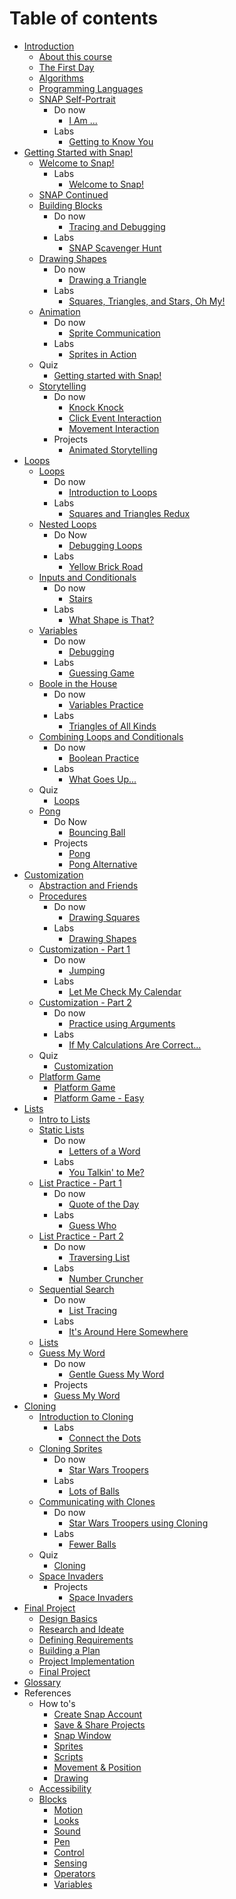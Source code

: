 # Table of contents

* [Introduction]()
  * [About this course](introduction/README.md)
  * [The First Day](introduction/lesson_the_first_day.md)
  * [Algorithms](introduction/lesson_algorithms.md)
  * [Programming Languages](introduction/lesson_programming_languages.md)
  * [SNAP Self-Portrait](introduction/lesson_snap_self_portrait.md)
    * Do now
      * [I Am ...](introduction/donow_i_am.md)
    * Labs
      * [Getting to Know You](introduction/lab_getting_to_know_you.md)
* [Getting Started with Snap!](getting_started_with_snap/README.md)
  * [Welcome to Snap!](getting_started_with_snap/lesson_welcome_to_snap.md)
    * Labs
      * [Welcome to Snap!](getting_started_with_snap/lab_welcome_to_snap.md)
  * [SNAP Continued](getting_started_with_snap/lesson_snap_continued.md)
  * [Building Blocks](getting_started_with_snap/lesson_building_blocks.md)
    * Do now
      * [Tracing and Debugging](getting_started_with_snap/donow_tracing_and_debugging.md)
    * Labs
      * [SNAP Scavenger Hunt](getting_started_with_snap/lab_snap_scavenger_hunt.md)
  * [Drawing Shapes](getting_started_with_snap/lesson_drawing_shapes.md)
    * Do now
      * [Drawing a Triangle](getting_started_with_snap/donow_drawing_a_triangle.md)
    * Labs
      * [Squares, Triangles, and Stars, Oh My!](getting_started_with_snap/lab_squares_triangles_and_stars_oh_my.md)
  * [Animation](getting_started_with_snap/lesson_animation.md)
    * Do now
      * [Sprite Communication](getting_started_with_snap/donow_sprite_communication.md)
    * Labs
      * [Sprites in Action](getting_started_with_snap/lab_sprites_in_action.md)
  * Quiz
    * [Getting started with Snap!](getting_started_with_snap/quiz.md)
  * [Storytelling](getting_started_with_snap/lesson_storytelling.md)
    * Do now
      * [Knock Knock](getting_started_with_snap/donow_knock_knock.md)
      * [Click Event Interaction](getting_started_with_snap/donow_152.md)
      * [Movement Interaction](getting_started_with_snap/donow_153.md)
    * Projects
      * [Animated Storytelling](getting_started_with_snap/project_animated_storytelling.md)
* [Loops](loops/README.md)
  * [Loops](loops/lesson_loops.md)
    * Do now
      * [Introduction to Loops](loops/donow_introduction_to_loops.md)
    * Labs
      * [Squares and Triangles Redux](loops/lab_squares_and_triangles_redux.md)
  * [Nested Loops](loops/lesson_nested_loops.md)
    * Do Now
      * [Debugging Loops](loops/donow_debugging_loops.md)
    * Labs
      * [Yellow Brick Road](loops/lab_yellow_brick_road.md)
  * [Inputs and Conditionals](loops/lesson_input_and_conditionals.md)
    * Do now
      * [Stairs](loops/donow_stairs.md)
    * Labs
      * [What Shape is That?](loops/lab_what_shape_is_that.md)
  * [Variables](loops/lesson_variables.md)
    * Do now
      * [Debugging](loops/donow_debugging.md)
    * Labs
      * [Guessing Game](loops/lab_guessing_game.md)
  * [Boole in the House](loops/lesson_boole_in_the_house.md)
    * Do now
      * [Variables Practice](loops/donow_variables_practice.md)
    * Labs
      * [Triangles of All Kinds](loops/lab_triangles_of_all_kinds.md)
  * [Combining Loops and Conditionals](loops/lesson_combining_loops_and_conditionals.md)
    * Do now
      * [Boolean Practice](loops/donow_boolean_pratice.md)
    * Labs
      * [What Goes Up...](loops/lab_what_goes_up.md)
  * Quiz
    * [Loops](loops/quiz.md)
  * [Pong](loops/lesson_pong.md)
    * Do Now
      * [Bouncing Ball](loops/donow_bouncing_ball.md)
    * Projects
      * [Pong](loops/project_pong.md)
      * [Pong Alternative](loops/project_alternative.md)
* [Customization](customization/README.md)
  * [Abstraction and Friends](customization/lesson_abstractions_and_friends.md)
  * [Procedures](customization/lesson_procedures.md)
    * Do now
      * [Drawing Squares](customization/donow_drawing_squares.md)
    * Labs
      * [Drawing Shapes ](customization/lab_drawing_shapes.md)
  * [Customization - Part 1](customization/lesson_customization_part_1.md)
    * Do now
      * [Jumping](customization/donow_jumping.md)
    * Labs
      * [Let Me Check My Calendar](customization/lab_let_me_check_my_calendar.md)
  * [Customization - Part 2](customization/lesson_customization_part_2.md)
    * Do now
      * [Practice using Arguments](customization/donow_practice_using_arguments.md)
    * Labs
      * [If My Calculations Are Correct...](customization/lab_if_my_calculations_are_correct.md)
  * Quiz
    * [Customization](customization/quiz.md)
  * [Platform Game](customization/lesson_platform_game.md)
    * [Platform Game](customization/project_platform_game.md)
    * [Platform Game - Easy](customization/project_platform_game_easy.md)
* [Lists](lists/README.md)
  * [Intro to Lists](lists/lesson_intro_to_lists.md)
  * [Static Lists](lists/lesson_static_lists.md)
    * Do now
      * [Letters of a Word](lists/donow_letters_of_a_word.md)
    * Labs
      * [You Talkin' to Me?](lists/lab_you_talkin_to_me.md)
  * [List Practice - Part 1](lists/lesson_list_practice_part_1.md)
    * Do now
      * [Quote of the Day](lists/donow_quote_of_the_day.md)
    * Labs
      * [Guess Who](lists/lab_guess_who.md)
  * [List Practice - Part 2](lists/lesson_list_practice_part_2.md)
    * Do now
      * [Traversing List ](lists/donow_traversing_list.md)
    * Labs
      * [Number Cruncher](lists/lab_number_cruncher.md)
  * [Sequential Search](lists/lesson_sequential_search.md)
    * Do now
      * [List Tracing ](lists/donow_list_tracing.md)
    * Labs
      * [It's Around Here Somewhere](lists/lab_its_around_here_somewhere.md)
  * [Lists](lists/quiz.md)
  * [Guess My Word](lists/lesson_guess_my_word.md)
    * Do now
      * [Gentle Guess My Word](lists/donow_gentle_guess_my_word.md)
    * Projects
    * [Guess My Word](lists/project_guess_my_word.md)
* [Cloning](cloning/README.md)
  * [Introduction to Cloning](cloning/lesson_introduction_to_cloning.md)
    * Labs
      * [Connect the Dots](cloning/lab_connect_the_dots.md)
  * [Cloning Sprites](cloning/lesson_cloning_sprites.md)
    * Do now
      * [Star Wars Troopers](cloning/donow_star_wars_troopers.md)
    * Labs
      * [Lots of Balls](cloning/lab_lots_of_balls.md)
  * [Communicating with Clones](cloning/lesson_communicating_with_clones.md)
    * Do now
      * [Star Wars Troopers using Cloning](cloning/donow_star_wars_troopers_using_cloning.md)
    * Labs
      * [Fewer Balls](cloning/lab_fewer_balls.md)
  * Quiz
    * [Cloning](cloning/quiz.md)
  * [Space Invaders](cloning/lesson_space_invaders.md)
    * Projects
      * [Space Invaders](cloning/project.md)
* [Final Project](final_project/README.md)
  * [Design Basics](final_project/lesson_design_basics.md)
  * [Research and Ideate](final_project/lesson_research_and_ideate.md)
  * [Defining Requirements](final_project/lesson_defining_requirements.md)
  * [Building a Plan](final_project/lesson_building_a_plan.md)
  * [Project Implementation](final_project/lesson_project_implementation.md)
  * [Final Project](final_project/project.md)
* [Glossary](glossary.md)
* References
  * How to's
    * [Create Snap Account](references/how-to/create-account.md)
    * [Save & Share Projects](references/how-to/save-and-share-projects.md)
    * [Snap Window](references/how-to/window.md)
    * [Sprites](references/how-to/sprites.md)
    * [Scripts](references/how-to/scripts.md)
    * [Movement & Position](references/how-to/movement-and-position.md)
    * [Drawing](references/how-to/drawing.md)
  * [Accessibility](references/accessibility/README.md)
  * [Blocks](references/blocks/README.md)
    * [Motion](references/blocks/motion.md)
    * [Looks](references/blocks/looks.md)
    * [Sound](references/blocks/sound.md)
    * [Pen](references/blocks/pen.md)
    * [Control](references/blocks/control.md)
    * [Sensing](references/blocks/sensing.md)
    * [Operators](references/blocks/operators.md)
    * [Variables](references/blocks/variables.md)